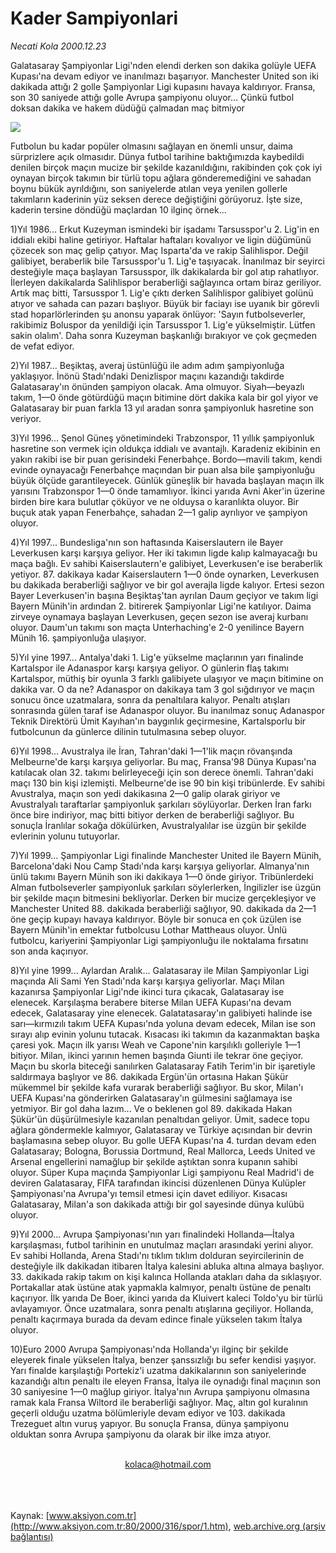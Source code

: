 # Kader Sampiyonlari

*Necati Kola 2000.12.23*

<div>
 <p class="spot">
  Galatasaray Şampiyonlar Ligi'nden elendi derken son dakika golüyle UEFA  Kupası'na devam ediyor ve inanılmazı başarıyor.  Manchester United son iki  dakikada attığı 2 golle  Şampiyonlar Ligi kupasını  havaya kaldırıyor. Fransa, son 30 saniyede attığı golle Avrupa şampiyonu oluyor... Çünkü futbol doksan dakika ve hakem düdüğü çalmadan maç bitmiyor
 </p>
 <p class="metin">
 </p>
 <img border="0" src="/web/20020420204423im_/http://www.aksiyon.com.tr/2000/316/resimler/Kader.jpg"/>
 <p class="metin">
  Futbolun bu kadar popüler olmasını sağlayan en önemli unsur, daima sürprizlere açık olmasıdır. Dünya futbol tarihine baktığımızda kaybedildi denilen birçok maçın mucize bir şekilde kazanıldığını, rakibinden çok çok iyi oynayan birçok takımın bir türlü topu ağlara gönderemediğini ve sahadan boynu bükük ayrıldığını, son saniyelerde atılan veya yenilen gollerle takımların kaderinin yüz seksen derece değiştiğini görüyoruz. İşte size, kaderin tersine döndüğü maçlardan 10 ilginç örnek...
 </p>
 <p class="metin">
  1)Yıl 1986... Erkut Kuzeyman ismindeki bir işadamı Tarsusspor'u 2. Lig'in en iddialı ekibi haline getiriyor. Haftalar haftaları kovalıyor ve ligin düğümünü çözecek son maç gelip çatıyor. Maç Isparta'da ve rakip Salihlispor. Değil galibiyet, beraberlik bile Tarsusspor'u 1. Lig'e taşıyacak. İnanılmaz bir seyirci desteğiyle maça başlayan Tarsusspor, ilk dakikalarda bir gol atıp rahatlıyor. İlerleyen dakikalarda Salihlispor beraberliği sağlayınca ortam biraz geriliyor. Artık maç bitti, Tarsusspor 1. Lig'e çıktı derken Salihlispor galibiyet golünü atıyor ve sahada can pazarı başlıyor. Büyük bir faciayı ise uyanık bir görevli stad hoparlörlerinden şu anonsu yaparak önlüyor: 'Sayın futbolseverler, rakibimiz Boluspor da yenildiği için Tarsusspor 1. Lig'e yükselmiştir. Lütfen sakin olalım'. Daha sonra Kuzeyman başkanlığı bırakıyor ve çok geçmeden de vefat ediyor.
 </p>
 <p class="metin">
  2)Yıl 1987... Beşiktaş, averaj üstünlüğü ile adım adım şampiyonluğa yaklaşıyor. İnönü Stadı'ndaki Denizlispor maçını kazandığı takdirde Galatasaray'ın önünden şampiyon olacak. Ama olmuyor. Siyah—beyazlı takım, 1—0 önde götürdüğü maçın bitimine dört dakika kala bir gol yiyor ve Galatasaray bir puan farkla 13 yıl aradan sonra şampiyonluk hasretine son veriyor.
 </p>
 <p class="metin">
  3)Yıl 1996... Şenol Güneş yönetimindeki Trabzonspor, 11 yıllık şampiyonluk hasretine son vermek için oldukça iddialı ve avantajlı. Karadeniz ekibinin en yakın rakibi ise bir puan gerisindeki Fenerbahçe. Bordo—mavili takım, kendi evinde oynayacağı Fenerbahçe maçından bir puan alsa bile şampiyonluğu büyük ölçüde garantileyecek. Günlük güneşlik bir havada başlayan maçın ilk yarısını Trabzonspor 1—0 önde tamamlıyor. İkinci yarıda Avni Aker'in üzerine birden bire kara bulutlar çöküyor ve ne olduysa o karanlıkta oluyor. Bir buçuk atak yapan Fenerbahçe, sahadan 2—1 galip ayrılıyor ve şampiyon oluyor.
 </p>
 <p class="metin">
  4)Yıl 1997... Bundesliga'nın son haftasında Kaiserslautern ile Bayer Leverkusen karşı karşıya geliyor. Her iki takımın ligde kalıp kalmayacağı bu maça bağlı. Ev sahibi Kaiserslautern'e galibiyet, Leverkusen'e ise beraberlik yetiyor. 87. dakikaya kadar Kaiserslautern 1—0 önde oynarken, Leverkusen bu dakikada beraberliği sağlıyor ve bir gol averajla ligde kalıyor. Ertesi sezon Bayer Leverkusen'in başına Beşiktaş'tan ayrılan Daum geçiyor ve takım ligi Bayern Münih'in ardından 2. bitirerek Şampiyonlar Ligi'ne katılıyor. Daima zirveye oynamaya başlayan Leverkusen, geçen sezon ise averaj kurbanı oluyor. Daum'un takımı son maçta Unterhaching'e 2-0 yenilince Bayern Münih 16. şampiyonluğa ulaşıyor.
 </p>
 <p class="metin">
  5)Yıl yine 1997... Antalya'daki 1. Lig'e yükselme maçlarının yarı finalinde Kartalspor ile Adanaspor karşı karşıya geliyor. O günlerin flaş takımı Kartalspor, müthiş bir oyunla 3 farklı galibiyete ulaşıyor ve maçın bitimine on dakika var. O da ne? Adanaspor on dakikaya tam 3 gol sığdırıyor ve maçın sonucu önce uzatmalara, sonra da penaltılara kalıyor. Penaltı atışları sonrasında gülen taraf ise Adanaspor oluyor. Bu inanılmaz sonuç Adanaspor Teknik Direktörü Ümit Kayıhan'ın baygınlık geçirmesine, Kartalsporlu bir futbolcunun da günlerce dilinin tutulmasına sebep oluyor.
 </p>
 <p class="metin">
  6)Yıl 1998... Avustralya ile İran, Tahran'daki 1—1'lik maçın rövanşında Melbeurne'de karşı karşıya geliyorlar. Bu maç, Fransa'98 Dünya Kupası'na katılacak olan 32. takımı belirleyeceği için son derece önemli. Tahran'daki maçı 130 bin kişi izlemişti. Melbeurne'de ise 90 bin kişi tribünlerde. Ev sahibi Avustralya, maçın son yedi dakikasına 2—0 galip olarak giriyor ve Avustralyalı taraftarlar şampiyonluk şarkıları söylüyorlar. Derken İran farkı önce bire indiriyor, maç bitti bitiyor derken de beraberliği sağlıyor. Bu sonuçla İranlılar sokağa dökülürken, Avustralyalılar ise üzgün bir şekilde evlerinin yolunu tutuyorlar.
 </p>
 <p class="metin">
  7)Yıl 1999... Şampiyonlar Ligi finalinde Manchester United ile Bayern Münih, Barcelona'daki Nou Camp Stadı'nda karşı karşıya geliyorlar. Almanya'nın ünlü takımı Bayern Münih son iki dakikaya 1—0 önde giriyor. Tribünlerdeki Alman futbolseverler şampiyonluk şarkıları söylerlerken, İngilizler ise üzgün bir şekilde maçın bitmesini bekliyorlar. Derken bir mucize gerçekleşiyor ve Manchester United 88. dakikada beraberliği sağlıyor, 90. dakikada da 2—1 öne geçip kupayı havaya kaldırıyor. Böyle bir sonuca en çok üzülen ise Bayern Münih'in emektar futbolcusu Lothar Mattheaus oluyor. Ünlü futbolcu, kariyerini Şampiyonlar Ligi şampiyonluğu ile noktalama fırsatını son anda kaçırıyor.
 </p>
 <p class="metin">
  8)Yıl yine 1999... Aylardan Aralık... Galatasaray ile Milan Şampiyonlar Ligi maçında Ali Sami Yen Stadı'nda karşı karşıya geliyorlar. Maçı Milan kazanırsa Şampiyonlar Ligi'nde ikinci tura çıkacak, Galatasaray ise elenecek. Karşılaşma berabere biterse Milan UEFA Kupası'na devam edecek, Galatasaray yine elenecek. Galatatasaray'ın galibiyeti halinde ise sarı—kırmızılı takım UEFA Kupası'nda yoluna devam edecek, Milan ise son sırayı alıp evinin yolunu tutacak. Kısacası iki takımın da kazanmaktan başka çaresi yok. Maçın ilk yarısı Weah ve Capone'nin karşılıklı golleriyle 1—1 bitiyor. Milan, ikinci yarının hemen başında Giunti ile tekrar öne geçiyor. Maçın bu skorla biteceği sanılırken Galatasaray Fatih Terim'in bir işaretiyle saldırmaya başlıyor ve 86. dakikada Ergün'ün ortasına Hakan Şükür mükemmel bir şekilde kafa vurarak beraberliği sağlıyor. Bu skor, Milan'ı UEFA Kupası'na gönderirken Galatasaray'ın gülmesini sağlamaya ise yetmiyor. Bir gol daha lazım... Ve o beklenen gol 89. dakikada Hakan Şükür'ün düşürülmesiyle kazanılan penaltıdan geliyor. Ümit, sadece topu ağlara göndermekle kalmıyor, Galatasaray ve Türkiye açısından bir devrin başlamasına sebep oluyor. Bu golle UEFA Kupası'na 4. turdan devam eden Galatasaray; Bologna, Borussia Dortmund, Real Mallorca, Leeds United ve Arsenal engellerini namağlup bir şekilde aştıktan sonra kupanın sahibi oluyor. Süper Kupa maçında Şampiyonlar Ligi şampiyonu Real Madrid'i de deviren Galatasaray, FIFA tarafından ikincisi düzenlenen Dünya Kulüpler Şampiyonası'na Avrupa'yı temsil etmesi için davet ediliyor. Kısacası Galatasaray, Milan'a son dakikada attığı bir gol sayesinde dünya kulübü oluyor.
 </p>
 <p class="metin">
  9)Yıl 2000... Avrupa Şampiyonası'nın yarı finalindeki Hollanda—İtalya karşılaşması, futbol tarihinin en unutulmaz maçları arasındaki yerini alıyor. Ev sahibi Hollanda, Arena Stadı'nı tıklım tıklım dolduran seyircilerinin de desteğiyle ilk dakikadan itibaren İtalya kalesini abluka altına almaya başlıyor. 33. dakikada rakip takım on kişi kalınca Hollanda atakları daha da sıklaşıyor. Portakallar atak üstüne atak yapmakla kalmıyor, penaltı üstüne de penaltı kaçırıyor. İlk yarıda De Boer, ikinci yarıda da Kluivert kaleci Toldo'yu bir türlü avlayamıyor. Önce uzatmalara, sonra penaltı atışlarına geçiliyor. Hollanda, penaltı kaçırmaya burada da devam edince finale yükselen takım İtalya oluyor.
 </p>
 <p class="metin">
  10)Euro 2000 Avrupa Şampiyonası'nda Hollanda'yı ilginç bir şekilde eleyerek finale yükselen İtalya, benzer şanssızlığı bu sefer kendisi yaşıyor. Yarı finalde karşılaştığı Portekiz'i uzatma dakikalarının son saniyelerinde kazandığı altın penaltı ile eleyen Fransa, İtalya ile oynadığı final maçının son 30 saniyesine 1—0 mağlup giriyor. İtalya'nın Avrupa şampiyonu olmasına ramak kala Fransa Wiltord ile beraberliği sağlıyor. Maç, altın gol kuralının geçerli olduğu uzatma bölümleriyle devam ediyor ve 103. dakikada Trezeguet altın vuruş yapıyor. Bu sonuçla Fransa, dünya şampiyonu olduktan sonra Avrupa şampiyonu da olarak bir ilke imza atıyor.
 </p>
 <br/>
 <center>
  <a class="anaorta" href="http://web.archive.org/web/20020420204423/mailto:kolaca@hotmail.com">
   kolaca@hotmail.com
  </a>
 </center>
 <br/>
 <br/>
 <br/>
</div>

Kaynak: [www.aksiyon.com.tr](http://www.aksiyon.com.tr:80/2000/316/spor/1.htm), [web.archive.org (arşiv bağlantısı)](http://web.archive.org/web/20020420204423/http://www.aksiyon.com.tr:80/2000/316/spor/1.htm)
